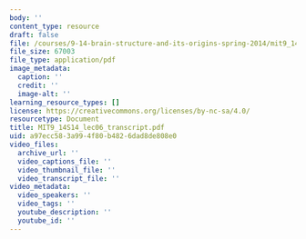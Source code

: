 ```yaml
---
body: ''
content_type: resource
draft: false
file: /courses/9-14-brain-structure-and-its-origins-spring-2014/mit9_14s14_lec06_transcript.pdf
file_size: 67003
file_type: application/pdf
image_metadata:
  caption: ''
  credit: ''
  image-alt: ''
learning_resource_types: []
license: https://creativecommons.org/licenses/by-nc-sa/4.0/
resourcetype: Document
title: MIT9_14S14_lec06_transcript.pdf
uid: a97ecc58-3a99-4f80-b482-6dad8de808e0
video_files:
  archive_url: ''
  video_captions_file: ''
  video_thumbnail_file: ''
  video_transcript_file: ''
video_metadata:
  video_speakers: ''
  video_tags: ''
  youtube_description: ''
  youtube_id: ''
---
```

